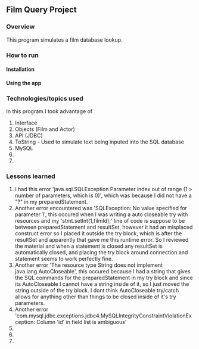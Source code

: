 ## Film Query Project

### Overview

This program simulates a film database lookup.

### How to run

#### Installation

#### Using the app


### Technologies/topics used
In this program I took advantage of
1. Interface
2. Objects (Film and Actor)
3. API (JDBC)
4. ToString - Used to simulate text being inputed into the SQL database
5. MySQL
6.
7.

### Lessons learned
1. I had this error 'java.sql.SQLException Parameter index out of range (1 > number of parameters, which is 0)', which was because I did not have a "?" in my preparedStatement.
2. Another error encountered was 'SQLException: No value specified for parameter 1',
this occured when I was writing a auto closeable try with resources and my 'stmt.setInt(1,filmId);' line of code is suppose to be between preparedStatement and resultSet, however it had an misplaced construct error so I placed it outside the try block, which is after the resultSet and apparently that gave me this runtime error. So I reviewed the material and when a statement is closed any resultSet is automatically closed, and placing the try block around connection and statement seems to work perfectly fine.
3. Another error 'The resource type String does not implement java.lang.AutoCloseable', this occured because I had a string that gives the SQL commands for the preparedStatement in my try block and since its AutoCloseable I cannot have a string inside of it, so I just moved the string outside of the try block. I dont think AutoCloseable try/catch allows for anything other than things to be closed inside of it's try parameters.
4. Another error 'com.mysql.jdbc.exceptions.jdbc4.MySQLIntegrityConstraintViolationException: Column 'id' in field list is ambiguous'
5.
6.
7.
